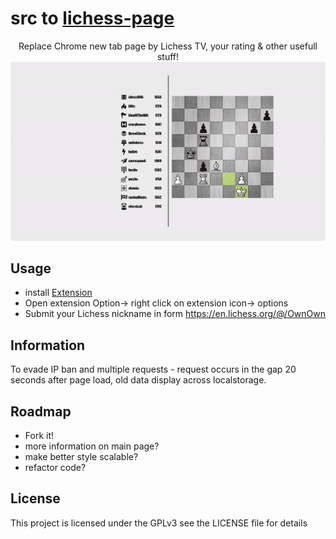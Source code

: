 # src to [lichess-page](https://chrome.google.com/webstore/detail/lichess-page/mckbhoccfkhafmkeiemcgoobfjplndin)




<p align="center">
 Replace Chrome new tab page by Lichess TV, your rating & other usefull stuff!
 <img src="example-page.gif?raw=true " alt="example">
</p>



## Usage
- install [Extension](https://chrome.google.com/webstore/detail/lichess-page/mckbhoccfkhafmkeiemcgoobfjplndin)
- Open extension Option-> right click on extension icon-> options
- Submit your Lichess nickname in form https://en.lichess.org/@/OwnOwn

## Information
To evade IP ban and multiple requests - request occurs in the gap 20 seconds after page load, old data display across localstorage.

## Roadmap
- Fork it!
- more information on main page?
- make better style scalable?
- refactor code?




## License
This project is licensed under the GPLv3 see the LICENSE file for details

